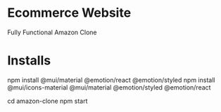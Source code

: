 # Ecommerce Website
 Fully Functional Amazon Clone

# Installs
npm install @mui/material @emotion/react @emotion/styled
npm install @mui/icons-material @mui/material @emotion/styled @emotion/react

cd amazon-clone
npm start 